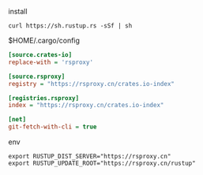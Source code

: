 install
```shell
curl https://sh.rustup.rs -sSf | sh
```

$HOME/.cargo/config
```ini
[source.crates-io]
replace-with = 'rsproxy'

[source.rsproxy]
registry = "https://rsproxy.cn/crates.io-index"

[registries.rsproxy]
index = "https://rsproxy.cn/crates.io-index"

[net]
git-fetch-with-cli = true
```

env
```shell
export RUSTUP_DIST_SERVER="https://rsproxy.cn"
export RUSTUP_UPDATE_ROOT="https://rsproxy.cn/rustup"
```